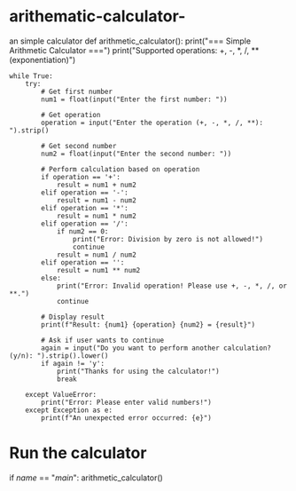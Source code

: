 # arithematic-calculator-
an simple calculator
def arithmetic_calculator():
    print("=== Simple Arithmetic Calculator ===")
    print("Supported operations: +, -, *, /, ** (exponentiation)")
    
    while True:
        try:
            # Get first number
            num1 = float(input("Enter the first number: "))
            
            # Get operation
            operation = input("Enter the operation (+, -, *, /, **): ").strip()
            
            # Get second number
            num2 = float(input("Enter the second number: "))
            
            # Perform calculation based on operation
            if operation == '+':
                result = num1 + num2
            elif operation == '-':
                result = num1 - num2
            elif operation == '*':
                result = num1 * num2
            elif operation == '/':
                if num2 == 0:
                    print("Error: Division by zero is not allowed!")
                    continue
                result = num1 / num2
            elif operation == '':
                result = num1 ** num2
            else:
                print("Error: Invalid operation! Please use +, -, *, /, or **.")
                continue
            
            # Display result
            print(f"Result: {num1} {operation} {num2} = {result}")
            
            # Ask if user wants to continue
            again = input("Do you want to perform another calculation? (y/n): ").strip().lower()
            if again != 'y':
                print("Thanks for using the calculator!")
                break
                
        except ValueError:
            print("Error: Please enter valid numbers!")
        except Exception as e:
            print(f"An unexpected error occurred: {e}")

# Run the calculator
if _name_ == "_main_":
    arithmetic_calculator()
